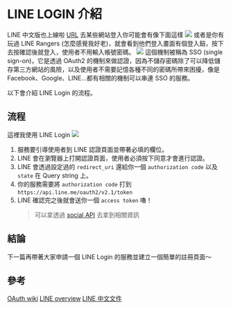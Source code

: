 # LINE LOGIN 介紹

LINE 中文版也上線啦 [URL](https://developers.line.biz/zh-hant/docs/line-login/overview/?fbclid=IwAR2I2VWF8Z1xS5wdSKlkWQiMFJphdjH3Qi_RnoJaCynQUG2GBM-PDiWJEjE)
去某些網站登入你可能會有像下面這樣
![](https://i.imgur.com/GNSYfYX.png)
或者是你有玩過 LINE Rangers (怎麼感覺我好老)，就會看到他們登入畫面有個登入鈕，按下去按確認後就登入，使用者不用輸入帳號密碼。
![](https://i.imgur.com/tbOfUET.jpg)
這個機制被稱為 SSO (single sign-on)，它是透過 OAuth2 的機制來做認證，因為不儲存密碼除了可以降低儲存第三方網站的風險，以及使用者不需要記憶各種不同的密碼所帶來困擾，像是 Facebook、Google、LINE...都有相關的機制可以串連 SSO 的服務。

以下會介紹 LINE Login 的流程。

## 流程

這裡我使用 LINE Login
![](https://i.imgur.com/jouHzB0.png)

1. 服務要引導使用者到 LINE 認證頁面並帶著必填的欄位。
2. LINE 會在瀏覽器上打開認證頁面，使用者必須按下同意才會進行認證。
3. LINE 會透過設定過的 `redirect_uri` 還給你一個 `authorization code` 以及 `state` 在 Query string 上。
4. 你的服務需要將 `authorization code` 打到`https://api.line.me/oauth2/v2.1/token`
5. LINE 確認完之後就會送你一個 `access token` 嚕！
   > 可以拿透過 [social API](https://developers.line.biz/en/reference/social-api/) 去拿到相關資訊

## 結論

下一篇再帶著大家申請一個 LINE Login 的服務並建立一個簡單的註冊頁面～

## 參考

[OAuth wiki](https://zh.wikipedia.org/wiki/%E5%BC%80%E6%94%BE%E6%8E%88%E6%9D%83)
[LINE overview](https://developers.line.biz/en/docs/line-login/web/integrate-line-login/)
[LINE 中文文件](https://developers.line.biz/zh-hant/docs/line-login/overview/?fbclid=IwAR2I2VWF8Z1xS5wdSKlkWQiMFJphdjH3Qi_RnoJaCynQUG2GBM-PDiWJEjE)
